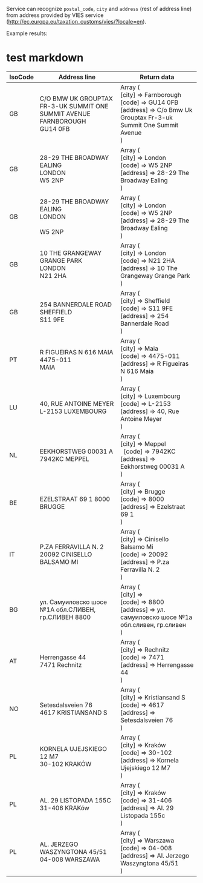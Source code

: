 Service can recognize ``postal_code``, ``city`` and ``address`` (rest of address line) from address provided by VIES service (http://ec.europa.eu/taxation_customs/vies/?locale=en).

Example results:
# test markdown

| IsoCode  | Address line | Return data |
| ------------- | ------------- | ------------- |
| GB | C/O BMW UK GROUPTAX FR-3-UK SUMMIT ONE SUMMIT AVENUE<br>FARNBOROUGH<br>GU14 0FB | Array (<br>    <space><space>[city] => Farnborough<br>    <space><space>[code] => GU14 0FB<br>    <space><space>[address] => C/o Bmw Uk Grouptax Fr-3-uk Summit One Summit Avenue<br>)<br> |
| GB | 28-29 THE BROADWAY EALING<br>LONDON<br>W5 2NP | Array (<br>    <space><space>[city] => London<br>    <space><space>[code] => W5 2NP<br>    <space><space>[address] => 28-29 The Broadway Ealing<br>)<br> |
| GB | 28-29 THE BROADWAY<br>EALING<br>LONDON<br><br>W5 2NP | Array (<br>    <space><space>[city] => London<br>    <space><space>[code] => W5 2NP<br>    <space><space>[address] => 28-29 The Broadway Ealing<br>)<br> |
| GB | 10 THE GRANGEWAY<br>GRANGE PARK<br>LONDON<br>N21 2HA | Array (<br>    <space><space>[city] => London<br>    <space><space>[code] => N21 2HA<br>    <space><space>[address] => 10 The Grangeway Grange Park<br>)<br> |
| GB | 254 BANNERDALE ROAD<br>SHEFFIELD<br>S11 9FE | Array (<br>    <space><space>[city] => Sheffield<br>    <space><space>[code] => S11 9FE<br>    <space><space>[address] => 254 Bannerdale Road<br>)<br> |
| PT | R FIGUEIRAS N 616 MAIA<br>4475-011<br>MAIA | Array (<br>    <space><space>[city] => Maia<br>    <space><space>[code] => 4475-011<br>    <space><space>[address] => R Figueiras N 616 Maia<br>)<br> |
| LU | 40, RUE ANTOINE MEYER L-2153  LUXEMBOURG | Array (<br>    <space><space>[city] => Luxembourg<br>    <space><space>[code] => L-2153<br>    <space><space>[address] => 40, Rue Antoine Meyer<br>)<br> |
| NL |  EEKHORSTWEG 00031 A 7942KC MEPPEL  | Array (<br>    <space><space>[city] => Meppel<br><space><space>&nbsp;&nbsp;[code] => 7942KC<br>    <space><space>[address] => Eekhorstweg 00031 A<br>)<br> |
| BE | EZELSTRAAT 69 1 8000  BRUGGE | Array (<br>    <space><space>[city] => Brugge<br>    <space><space>[code] => 8000<br>    <space><space>[address] => Ezelstraat 69 1<br>)<br> |
| IT | P.ZA FERRAVILLA N. 2  20092 CINISELLO BALSAMO MI  | Array (<br>    <space><space>[city] => Cinisello Balsamo Mi<br>    <space><space>[code] => 20092<br>    <space><space>[address] => P.za Ferravilla N. 2<br>)<br> |
| BG | ул. Самуиловско шосе  №1А обл.СЛИВЕН, гр.СЛИВЕН 8800 | Array (<br>    <space><space>[city] => <br>    <space><space>[code] => 8800<br>    <space><space>[address] => ул. самуиловско шосе  №1а обл.сливен, гр.сливен<br>)<br> |
| AT | Herrengasse 44<br>7471 Rechnitz | Array (<br>    <space><space>[city] => Rechnitz<br>    <space><space>[code] => 7471<br>    <space><space>[address] => Herrengasse 44<br>)<br> |
| NO | Setesdalsveien 76<br>4617 KRISTIANSAND S | Array (<br>    <space><space>[city] => Kristiansand S<br>    <space><space>[code] => 4617<br>    <space><space>[address] => Setesdalsveien 76<br>)<br> |
| PL | KORNELA UJEJSKIEGO 12 M7<br>30-102 KRAKÓW | Array (<br>    <space><space>[city] => Kraków<br>    <space><space>[code] => 30-102<br>    <space><space>[address] => Kornela Ujejskiego 12 M7<br>)<br> |
| PL | AL. 29 LISTOPADA 155C<br>31-406 KRAKów | Array (<br>    <space><space>[city] => Kraków<br>    <space><space>[code] => 31-406<br>    <space><space>[address] => Al. 29 Listopada 155c<br>)<br> |
| PL | AL. JERZEGO WASZYNGTONA 45/51<br>04-008 WARSZAWA | Array (<br>    <space><space>[city] => Warszawa<br>    <space><space>[code] => 04-008<br>    <space><space>[address] => Al. Jerzego Waszyngtona 45/51<br>)<br> |
